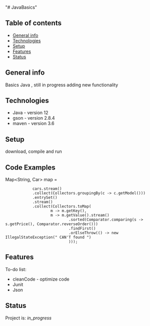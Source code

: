 "# JavaBasics" 
## Table of contents
* [General info](#general-info)
* [Technologies](#technologies)
* [Setup](#setup)
* [Features](#features)
* [Status](#status)

## General info
Basics Java , still in progress adding new functionality

## Technologies
* Java - version 12
* gson - version 2.8.4
* maven - version 3.6

## Setup
download, compile and run

## Code Examples


Map<String, Car> map = 

                cars.stream()
                .collect(Collectors.groupingBy(c -> c.getModel()))
                .entrySet()
                .stream()
                .collect(Collectors.toMap(
                        m -> m.getKey(),
                        m -> m.getValue().stream()
                                .sorted(Comparator.comparing(s -> s.getPrice(), Comparator.reverseOrder()))
                                .findFirst()
                                .orElseThrow(() -> new IllegalStateException(" CAN'T found ")
                                )));

## Features

To-do list:
- cleanCode - optimize code 
- Junit
- Json



## Status
Project is: _in_progress_

